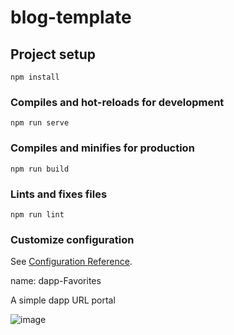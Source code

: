 # blog-template

## Project setup
```
npm install
```

### Compiles and hot-reloads for development
```
npm run serve
```

### Compiles and minifies for production
```
npm run build
```

### Lints and fixes files
```
npm run lint
```

### Customize configuration
See [Configuration Reference](https://cli.vuejs.org/config/).


name: dapp-Favorites

A simple dapp URL portal

![image](https://github.com/wikiHope/dapp-Favorites/assets/122792538/7a631741-6ef8-40ee-9d6e-a6fd480487fb)
